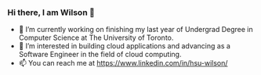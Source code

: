 ### Hi there, I am Wilson 👋
- 🔭 I’m currently working on finishing my last year of Undergrad Degree in Computer Science at The University of Toronto.
- 🌱 I’m interested in building cloud applications and advancing as a Software Engineer in the field of cloud computing.
- 📫 You can reach me at https://www.linkedin.com/in/hsu-wilson/
